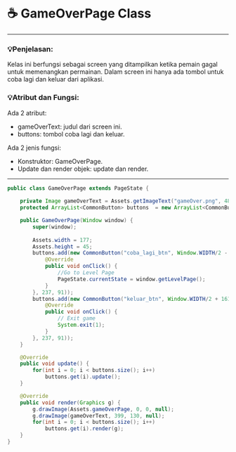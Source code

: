 # ☕️ GameOverPage Class

****
### 💡Penjelasan:
Kelas ini berfungsi sebagai screen yang ditampilkan ketika pemain gagal untuk memenangkan permainan.
Dalam screen ini hanya ada tombol untuk coba lagi dan keluar dari aplikasi.

### 💡Atribut dan Fungsi:
Ada 2 atribut:   
- gameOverText: judul dari screen ini.
- buttons: tombol coba lagi dan keluar.

Ada 2 jenis fungsi:   
- Konstruktor: GameOverPage.
- Update dan render objek: update dan render.

****

```java
public class GameOverPage extends PageState {
	
	private Image gameOverText = Assets.getImageText("gameOver.png", 481, 87);
	protected ArrayList<CommonButton> buttons  = new ArrayList<CommonButton>();

	public GameOverPage(Window window) {
		super(window);
		
		Assets.width = 177;
		Assets.height = 45;
		buttons.add(new CommonButton("coba_lagi_btn", Window.WIDTH/2 - 399, Window.HEIGHT/2 - 45, new ClickListener() {
			@Override
			public void onClick() {
				//Go to Level Page
				PageState.currentState = window.getLevelPage();
			}
		}, 237, 91));
		buttons.add(new CommonButton("keluar_btn", Window.WIDTH/2 + 161, Window.HEIGHT/2 - 45, new ClickListener() {
			@Override
			public void onClick() {
				// Exit game
				System.exit(1);
			}
		}, 237, 91));
	}

	@Override
	public void update() {
		for(int i = 0; i < buttons.size(); i++)
			buttons.get(i).update();
	}

	@Override
	public void render(Graphics g) {
		g.drawImage(Assets.gameOverPage, 0, 0, null);
		g.drawImage(gameOverText, 399, 130, null);
		for(int i = 0; i < buttons.size(); i++)
			buttons.get(i).render(g);
	}
}
```